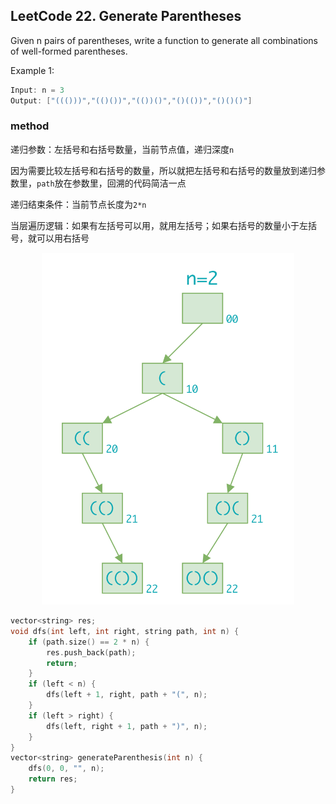 ## LeetCode 22. Generate Parentheses

Given n pairs of parentheses, write a function to generate all combinations of well-formed parentheses.

Example 1:
```cpp
Input: n = 3
Output: ["((()))","(()())","(())()","()(())","()()()"]
```

### method

递归参数：左括号和右括号数量，当前节点值，递归深度`n`

因为需要比较左括号和右括号的数量，所以就把左括号和右括号的数量放到递归参数里，`path`放在参数里，回溯的代码简洁一点

递归结束条件：当前节点长度为`2*n`

当层遍历逻辑：如果有左括号可以用，就用左括号；如果右括号的数量小于左括号，就可以用右括号

<center>
<img src=https://github.com/kavinwkp/blogimage/raw/main/img/LeetCode/22/22.png width=80%>
</center>

```cpp
vector<string> res;
void dfs(int left, int right, string path, int n) {
    if (path.size() == 2 * n) {
        res.push_back(path);
        return;
    }
    if (left < n) {
        dfs(left + 1, right, path + "(", n);
    }
    if (left > right) {
        dfs(left, right + 1, path + ")", n);
    }
}
vector<string> generateParenthesis(int n) {
    dfs(0, 0, "", n);
    return res;
}
```